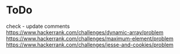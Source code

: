 # ToDo
check - update comments
https://www.hackerrank.com/challenges/dynamic-array/problem
https://www.hackerrank.com/challenges/maximum-element/problem
https://www.hackerrank.com/challenges/jesse-and-cookies/problem
